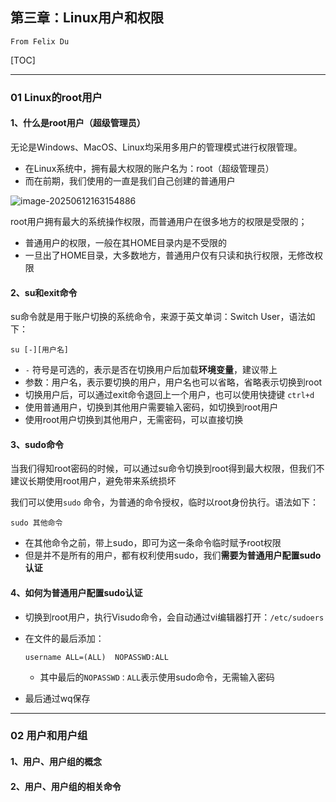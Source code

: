 ## 第三章：Linux用户和权限

`From Felix Du`

[TOC]

------

### 01 Linux的root用户

#### 1、什么是root用户（超级管理员）

无论是Windows、MacOS、Linux均采用多用户的管理模式进行权限管理。

- 在Linux系统中，拥有最大权限的账户名为：root（超级管理员）
- 而在前期，我们使用的一直是我们自己创建的普通用户

![image-20250612163154886](C:\Users\Duuuzx\AppData\Roaming\Typora\typora-user-images\image-20250612163154886.png)

root用户拥有最大的系统操作权限，而普通用户在很多地方的权限是受限的；

- 普通用户的权限，一般在其HOME目录内是不受限的
- 一旦出了HOME目录，大多数地方，普通用户仅有只读和执行权限，无修改权限

#### 2、su和exit命令

su命令就是用于账户切换的系统命令，来源于英文单词：Switch User，语法如下：

```shell
su [-][用户名]
```

- `-` 符号是可选的，表示是否在切换用户后加载**环境变量**，建议带上
- 参数：用户名，表示要切换的用户，用户名也可以省略，省略表示切换到root
- 切换用户后，可以通过exit命令退回上一个用户，也可以使用快捷键 `ctrl+d`
- 使用普通用户，切换到其他用户需要输入密码，如切换到root用户
- 使用root用户切换到其他用户，无需密码，可以直接切换

#### 3、sudo命令

当我们得知root密码的时候，可以通过su命令切换到root得到最大权限，但我们不建议长期使用root用户，避免带来系统损坏

我们可以使用`sudo` 命令，为普通的命令授权，临时以root身份执行。语法如下：

```shell
sudo 其他命令
```

- 在其他命令之前，带上sudo，即可为这一条命令临时赋予root权限
- 但是并不是所有的用户，都有权利使用sudo，我们**需要为普通用户配置sudo认证**

#### 4、如何为普通用户配置sudo认证

- 切换到root用户，执行Visudo命令，会自动通过vi编辑器打开：`/etc/sudoers`

- 在文件的最后添加：

  ```shell
  username ALL=(ALL)  NOPASSWD:ALL
  ```

  - 其中最后的`NOPASSWD：ALL`表示使用sudo命令，无需输入密码

- 最后通过wq保存

------

### 02 用户和用户组

#### 1、用户、用户组的概念

#### 2、用户、用户组的相关命令